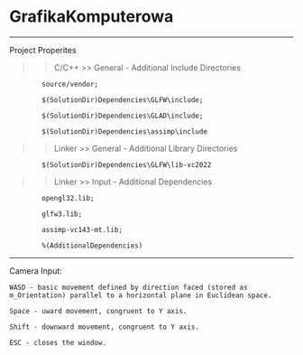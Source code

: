 # GrafikaKomputerowa
________________________________________________________________________________________________________
Project Properites
>> C/C++
    >> General
        - Additional Include Directories
        
            source/vendor;
            
            $(SolutionDir)Dependencies\GLFW\include;
            
            $(SolutionDir)Dependencies\GLAD\include;
            
            $(SolutionDir)Dependencies\assimp\include

>> Linker
    >> General
        - Additional Library Directories
        
            $(SolutionDir)Dependencies\GLFW\lib-vc2022
            
   
>> Linker
    >> Input
        - Additional Dependencies
        
            opengl32.lib;
            
            glfw3.lib;
            
            assimp-vc143-mt.lib;
            
            %(AdditionalDependencies)

________________________________________________________________________________________________________
Camera Input:
    
    WASD - basic movement defined by direction faced (stored as m_Orientation) parallel to a horizontal plane in Euclidean space.
    
    Space - uward movement, congruent to Y axis.
    
    Shift - downward movement, congruent to Y axis.
    
    ESC - closes the window.
